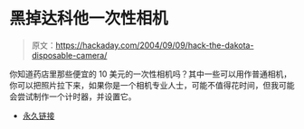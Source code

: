 # 黑掉达科他一次性相机

> 原文：<https://hackaday.com/2004/09/09/hack-the-dakota-disposable-camera/>

你知道药店里那些便宜的 10 美元的一次性相机吗？其中一些可以用作普通相机，你可以把照片拉下来，如果你是一个相机专业人士，可能不值得花时间，但我可能会尝试制作一个计时器，并设置它。

*   [永久链接](http://www.cexx.org/dakota/)
